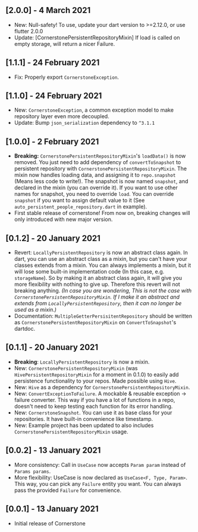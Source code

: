 ## [2.0.0] - 4 March 2021
- New: Null-safety! To use, update your dart version to >=2.12.0, or use flutter 2.0.0
- Update: [CornerstonePersistentRepositoryMixin] If load is called on empty storage, will return a nicer Failure.

## [1.1.1] - 24 February 2021
- Fix: Properly export `CornerstoneException`.

## [1.1.0] - 24 February 2021
- New: `CornerstoneException`, a common exception model to make repository layer even more decoupled.
- Update: Bump `json_serialization` dependency to `^3.1.1`

## [1.0.0] - 2 February 2021
- **Breaking:** `CornerstonePersistentRepositoryMixin`'s `loadData()` is now removed. You just need to add dependency of `convertToSnapshot` to persistent repository with `CornerstonePersistentRepositoryMixin`. The mixin now handles loading data, and assigning it to `repo.snapshot` (Means less code to write!). The snapshot is now named `snapshot`, and declared in the mixin (you can override it). If you want to use other names for snapshot, you need to override `load`. You can override `snapshot` if you want to assign default value to it (See `auto_persistent_people_repository.dart` in example).
- First stable release of cornerstone! From now on, breaking changes will only introduced with new major version.

## [0.1.2] - 20 January 2021
- Revert: `LocallyPersistentRepository` is now an abstract class again. In dart, you can use an abstract class as a mixin, but you can't have your classes extends from a mixin. You can always implements a mixin, but it will lose some built-in implementation code (In this case, e.g. `storageName`). So by making it an abstract class again, it will give you more flexibility with nothing to give up. Therefore this revert will not breaking anything. _(In case you are wondering, This is not the case with `CornerstonePersistentRepositoryMixin`. If I make it an abstract and extends from `LocallyPersistentRepository`, then it can no longer be used as a mixin.)_
- Documentation: `MultipleGetterPersisitentRepository` should be written as `CornerstonePersistentRepositoryMixin` on `ConvertToSnapshot`'s dartdoc.

## [0.1.1] - 20 January 2021
- **Breaking**: `LocallyPersistentRepository` is now a mixin.
- New: `CornerstonePersistentRepositoryMixin` (was `HivePersistentRepositoryMixin` for a moment in 0.1.0) to easily add persistence functionality to your repos. Made possible using `Hive`.
- New: `Hive` as a dependency for `CornerstonePersistentRepositoryMixin`.
- New: `ConvertExceptionToFailure`. A mockable & reusable exception -> failure converter. This way if you have a lot of functions in a repo, doesn't need to keep testing each function for its error handling.
- New: `CornerstoneSnapshot`. You can use it as base class for your repositories. It have built-in convenience like timestamp.
- New: Example project has been updated to also includes `CornerstonePersistentRepositoryMixin` usage.

## [0.0.2] - 13 January 2021
- More consistency: Call in `UseCase` now accepts `Param param` instead of `Params params`.
- More flexibility: UseCase is now declared as `UseCase<F, Type, Param>`. This way, you can pick any `Failure` entity you want. You can always pass the provided `Failure` for convenience.

## [0.0.1] - 13 January 2021
- Initial release of Cornerstone